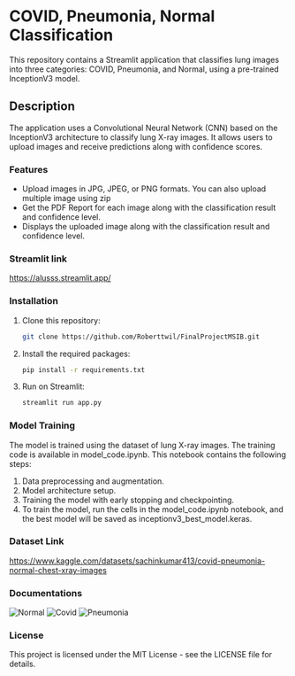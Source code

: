 # COVID, Pneumonia, Normal Classification

This repository contains a Streamlit application that classifies lung images into three categories: COVID, Pneumonia, and Normal, using a pre-trained InceptionV3 model.




## Description

The application uses a Convolutional Neural Network (CNN) based on the InceptionV3 architecture to classify lung X-ray images. It allows users to upload images and receive predictions along with confidence scores.

### Features
- Upload images in JPG, JPEG, or PNG formats. You can also upload multiple image using zip
- Get the PDF Report for each image along with the classification result and confidence level.
- Displays the uploaded image along with the classification result and confidence level.

### Streamlit link
   https://alusss.streamlit.app/
### Installation
1. Clone this repository:
   ```bash
   git clone https://github.com/Roberttwil/FinalProjectMSIB.git

2. Install the required packages:
   ```bash
   pip install -r requirements.txt

4. Run on Streamlit:
   ```bash
   streamlit run app.py

### Model Training
  The model is trained using the dataset of lung X-ray images. The training code is available in model_code.ipynb. This notebook contains the following steps:

1. Data preprocessing and augmentation.
2. Model architecture setup.
3. Training the model with early stopping and checkpointing.
4. To train the model, run the cells in the model_code.ipynb notebook, and the best model will be saved as inceptionv3_best_model.keras.

### Dataset Link
https://www.kaggle.com/datasets/sachinkumar413/covid-pneumonia-normal-chest-xray-images

### Documentations
![Normal](normal_documentation.jpeg)
![Covid](covid_documentation.jpeg)
![Pneumonia](pneumonia_documentation.jpeg)


### License
This project is licensed under the MIT License - see the LICENSE file for details.
